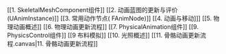 

[[1. SkeletalMeshComponent组件]]
[[2. 动画蓝图的更新与评价(UAnimInstance)]]
[[3. 常用动作节点( FAnimNode)]]
[[4. 动画与移动]]]
[[5. 物理动画概述]]
[[6. 物理动画更新流程]]
[[7. PhysicalAnimation组件]]
[[9. PhysicsControl组件]]
[[9 布料模拟]]
[[10. 光照概述]]
[[11. 骨骼动画更新流程.canvas|11. 骨骼动画更新流程]]






